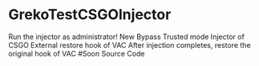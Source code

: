 # GrekoTestCSGOInjector
Run the injector as administrator!
New Bypass Trusted mode Injector of CSGO
External restore hook of VAC
After injection completes, restore the original hook of VAC
#Soon Source Code
